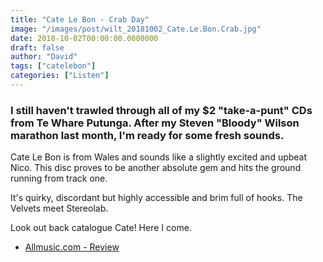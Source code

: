 ```yaml
---
title: "Cate Le Bon - Crab Day"
image: "/images/post/wilt_20181002_Cate.Le.Bon.Crab.jpg"
date: 2018-10-02T00:00:00.0000000
draft: false
author: "David"
tags: ["catelebon"]
categories: ["Listen"]
---
```

### I still haven't trawled through all of my $2 "take-a-punt" CDs from Te Whare Putunga.  After my Steven "Bloody" Wilson marathon last month, I'm ready for some fresh sounds.

 Cate Le Bon is from Wales and sounds like a slightly excited and upbeat Nico. This disc proves to be another absolute gem and hits the ground running from track one.  

 It's quirky, discordant but highly accessible and brim full of hooks. The Velvets meet Stereolab.

 Look out back catalogue Cate! Here I come.

-  [Allmusic.com - Review](https://www.allmusic.com/album/crab-day-mw0002912921)